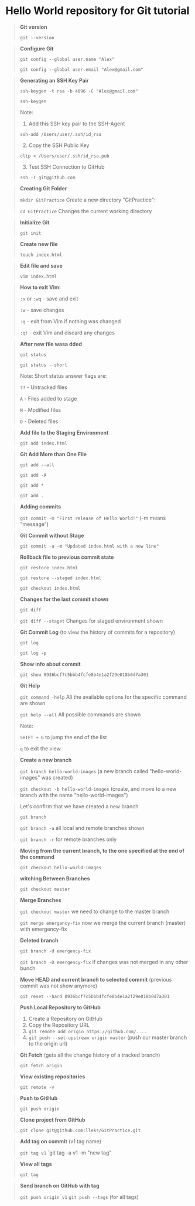 # Hello World repository for Git tutorial

>**Git version**
>
> `git --version`

>**Configure Git**
>
>`git config --global user.name "Alex"`
>
>`git config --global user.email "Alex@gmail.com"`

>**Generating an SSH Key Pair**
>
>`ssh-keygen -t rsa -b 4096 -C "Alex@gmail.com"`
>
>`ssh-keygen`
>
>Note:
>1. Add this SSH key pair to the SSH-Agent
>
>`ssh-add /Users/user/.ssh/id_rsa`
>
>2. Copy the SSH Public Key
>
>`clip < /Users/user/.ssh/id_rsa.pub`
>
>3. Test SSH Connection to GitHub
>
>`ssh -T git@github.com`


>**Creating Git Folder**
>
>`mkdir GitPractice` Create a new directory "GitPractice":
>
>`cd GitPractice` Changes the current working directory

>**Initialize Git**
>
>`git init`

>**Create new file**
>
>`touch index.html`

>**Edit file and save**
>
>`vim index.html`

>**How to exit Vim:**
>
>`:x` or `:wq` 	- save and exit
>
>`:w` 		- save changes
>
>`:q` 		- exit from Vim if nothing was changed
>
>`:q!`		- exit Vim and discard any changes

>**After new file wasa dded**
>
>`git status`
>
>`git status --short`
>
>Note: Short status answer flags are:
>
>`??` 	- Untracked files
>
>`A` 	- Files added to stage
>
>`M` 	- Modified files
>
>`D` 	- Deleted files

>**Add file to the Staging Environment**
>
>`git add index.html`

>**Git Add More than One File**
>
>`git add --all`
>
>`git add -A`
>
>`git add *`
>
>`git add .`

>**Adding commits**
>
>`git commit -m "First release of Hello World!"`	(-m means "message")

>**Git Commit without Stage**
>
>`git commit -a -m "Updated index.html with a new line"`

>**Rollback file to previous commit state**
>
>`git restore index.html`
>
>`git restore --staged index.html` 
>
>`git checkout index.html`

>**Changes for the last commit shown**
>
>`git diff`
>
>`git diff --staget`	Changes for staged environment shown

>**Git Commit Log** (to view the history of commits for a repository)
>
>`git log`
>
>`git log -p`

>**Show info about commit**
>
>`git show 0936bcf7c5bbb4fcfe8b4e1a2f29e018b0d7a301`

>**Git Help**
>
>`git command -help`		All the available options for the specific command are shown
>
>`git help --all`		All possible commands are shown
>
>Note:
>
>`SHIFT + G`	 to jump the end of the list
>
>`q`		 to exit the view

>**Create a new branch**
>
>`git branch hello-world-images`		(a new branch called "hello-world-images" was created)
>
>`git checkout -b hello-world-images`	(create, and move to a new branch with the name "hello-world-images")

>Let's confirm that we have created a new branch
>
>`git branch`
>
>`git branch -a`		all local and remote branches shown
>
>`git branch -r`		for remote branches only

>**Moving from the current branch, to the one specified at the end of the command**
>
>`git checkout hello-world-images`

>**witching Between Branches**
>
>`git checkout master`

>**Merge Branches**
>
>`git checkout master`		we need to change to the master branch
>
>`git merge emergency-fix`	now we merge the current branch (master) with emergency-fix

>**Deleted branch**
>
>`git branch -d emergency-fix`
>
>`git branch -D emergency-fix`		if changes was not merged in any other bunch

>**Move HEAD and current branch to selected commit** (previous commit was not show anymore)
>
>`git reset --hard 0936bcf7c5bbb4fcfe8b4e1a2f29e018b0d7a301` 

>**Push Local Repository to GitHub**
>
>1. Create a Repository on GitHub
>2. Copy the Repository URL
>3. `git remote add origin https://github.com/....`
>4. `git push --set-upstream origin master`		(push our master branch to the origin url)

>**Git Fetch** (gets all the change history of a tracked branch)
>
>`git fetch origin`

>**View existing repositories**
>
>`git remote -v`

>**Push to GitHub**
>
>`git push origin`

>**Clone project from GitHub**
>
>`git clone git@github.com:lleks/GitPractice.git`

>**Add tag on commit** (v1 tag name)
>
>`git tag v1`
>`git tag -a v1 -m "new tag"

>**View all tags**
>
>`git tag`

>**Send branch on GitHub with tag**
>
>`git push origin v1`
>`git push --tags` (for all tags)